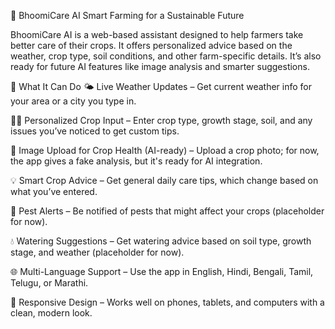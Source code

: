 🌱 BhoomiCare AI
Smart Farming for a Sustainable Future

BhoomiCare AI is a web-based assistant designed to help farmers take better care of their crops. It offers personalized advice based on the weather, crop type, soil conditions, and other farm-specific details. It’s also ready for future AI features like image analysis and smarter suggestions.

🚀 What It Can Do
🌤️ Live Weather Updates – Get current weather info for your area or a city you type in.

🧑‍🌾 Personalized Crop Input – Enter crop type, growth stage, soil, and any issues you’ve noticed to get custom tips.

📸 Image Upload for Crop Health (AI-ready) – Upload a crop photo; for now, the app gives a fake analysis, but it's ready for AI integration.

💡 Smart Crop Advice – Get general daily care tips, which change based on what you’ve entered.

🐛 Pest Alerts – Be notified of pests that might affect your crops (placeholder for now).

💧 Watering Suggestions – Get watering advice based on soil type, growth stage, and weather (placeholder for now).

🌐 Multi-Language Support – Use the app in English, Hindi, Bengali, Tamil, Telugu, or Marathi.

📱 Responsive Design – Works well on phones, tablets, and computers with a clean, modern look.

